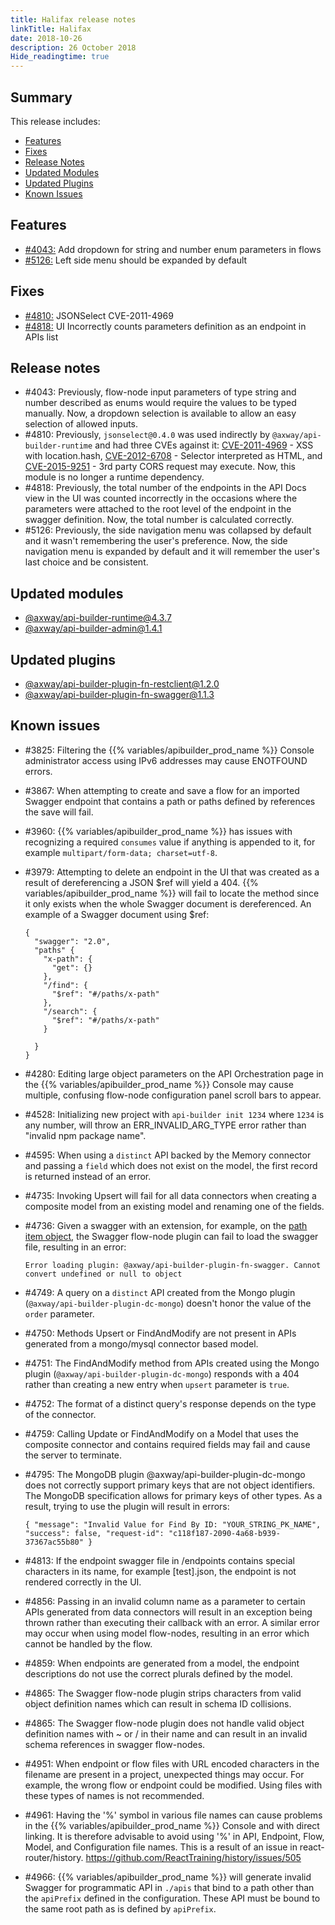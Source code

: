 ```yaml
---
title: Halifax release notes
linkTitle: Halifax
date: 2018-10-26
description: 26 October 2018
Hide_readingtime: true
---
```


## Summary

This release includes:

* [Features](#features)
* [Fixes](#fixes)
* [Release Notes](#release-notes)
* [Updated Modules](#updated-modules)
* [Updated Plugins](#updated-plugins)
* [Known Issues](#known-issues)

## Features

* [#4043:](#4043) Add dropdown for string and number enum parameters in flows
* [#5126:](#5126) Left side menu should be expanded by default

## Fixes

* [#4810:](#4810) JSONSelect CVE-2011-4969
* [#4818:](#4818) UI Incorrectly counts parameters definition as an endpoint in APIs list

## Release notes

* #4043: Previously, flow-node input parameters of type string and number described as enums would require the values to be typed manually. Now, a dropdown selection is available to allow an easy selection of allowed inputs.
* #4810: Previously, `jsonselect@0.4.0` was used indirectly by `@axway/api-builder-runtime` and had three CVEs against it: [CVE-2011-4969](http://web.nvd.nist.gov/view/vuln/detail?vulnId=CVE-2011-4969) - XSS with location.hash, [CVE-2012-6708](https://nvd.nist.gov/vuln/detail/CVE-2012-6708) - Selector interpreted as HTML, and [CVE-2015-9251](https://nvd.nist.gov/vuln/detail/CVE-2015-9251) - 3rd party CORS request may execute. Now, this module is no longer a runtime dependency.
* #4818: Previously, the total number of the endpoints in the API Docs view in the UI was counted incorrectly in the occasions where the parameters were attached to the root level of the endpoint in the swagger definition. Now, the total number is calculated correctly.
* #5126: Previously, the side navigation menu was collapsed by default and it wasn't remembering the user's preference. Now, the side navigation menu is expanded by default and it will remember the user's last choice and be consistent.

## Updated modules

* [@axway/api-builder-runtime@4.3.7](https://www.npmjs.com/package/@axway/api-builder-runtime/v/4.3.7)
* [@axway/api-builder-admin@1.4.1](https://www.npmjs.com/package/@axway/api-builder-admin/v/1.4.1)

## Updated plugins

* [@axway/api-builder-plugin-fn-restclient@1.2.0](https://www.npmjs.com/package/@axway/api-builder-plugin-fn-restclient/v/1.2.0)
* [@axway/api-builder-plugin-fn-swagger@1.1.3](https://www.npmjs.com/package/@axway/api-builder-plugin-fn-swagger/v/1.1.3)

## Known issues

* #3825: Filtering the {{% variables/apibuilder_prod_name %}} Console administrator access using IPv6 addresses may cause ENOTFOUND errors.
* #3867: When attempting to create and save a flow for an imported Swagger endpoint that contains a path or paths defined by references the save will fail.
* #3960: {{% variables/apibuilder_prod_name %}} has issues with recognizing a required `consumes` value if anything is appended to it, for example `multipart/form-data; charset=utf-8`.
* #3979: Attempting to delete an endpoint in the UI that was created as a result of dereferencing a JSON $ref will yield a 404. {{% variables/apibuilder_prod_name %}} will fail to locate the method since it only exists when the whole Swagger document is dereferenced. An example of a Swagger document using $ref:

    ```
    {
      "swagger": "2.0",
      "paths" {
        "x-path": {
          "get": {}
        },
        "/find": {
          "$ref": "#/paths/x-path"
        },
        "/search": {
          "$ref": "#/paths/x-path"
        }

      }
    }
    ```
* #4280: Editing large object parameters on the API Orchestration page in the {{% variables/apibuilder_prod_name %}} Console may cause multiple, confusing flow-node configuration panel scroll bars to appear.
* #4528: Initializing new project with `api-builder init 1234` where `1234` is any number, will throw an ERR_INVALID_ARG_TYPE error rather than "invalid npm package name".
* #4595: When using a `distinct` API backed by the Memory connector and passing a `field` which does not exist on the model, the first record is returned instead of an error.
* #4735: Invoking Upsert will fail for all data connectors when creating a composite model from an existing model and renaming one of the fields.
* #4736: Given a swagger with an extension, for example, on the [path item object](https://github.com/OAI/OpenAPI-Specification/blob/master/versions/2.0.md#pathItemObject), the Swagger flow-node plugin can fail to load the swagger file, resulting in an error:

    ```
    Error loading plugin: @axway/api-builder-plugin-fn-swagger. Cannot convert undefined or null to object
    ```
* #4749: A query on a `distinct` API created from the Mongo plugin (`@axway/api-builder-plugin-dc-mongo`) doesn't honor the value of the `order` parameter.
* #4750: Methods Upsert or FindAndModify are not present in APIs generated from a mongo/mysql connector based model.
* #4751: The FindAndModify method from APIs created using the Mongo plugin (`@axway/api-builder-plugin-dc-mongo`) responds with a 404 rather than creating a new entry when `upsert` parameter is `true`.
* #4752: The format of a distinct query's response depends on the type of the connector.
* #4759: Calling Update or FindAndModify on a Model that uses the composite connector and contains required fields may fail and cause the server to terminate.
* #4795: The MongoDB plugin @axway/api-builder-plugin-dc-mongo does not correctly support primary keys that are not object identifiers. The MongoDB specification allows for primary keys of other types. As a result, trying to use the plugin will result in errors:

    ```
    { "message": "Invalid Value for Find By ID: "YOUR_STRING_PK_NAME", "success": false, "request-id": "c118f187-2090-4a68-b939-37367ac55b80" }
    ```
* #4813: If the endpoint swagger file in /endpoints contains special characters in its name, for example \[test\].json, the endpoint is not rendered correctly in the UI.
* #4856: Passing in an invalid column name as a parameter to certain APIs generated from data connectors will result in an exception being thrown rather than executing their callback with an error. A similar error may occur when using model flow-nodes, resulting in an error which cannot be handled by the flow.
* #4859: When endpoints are generated from a model, the endpoint descriptions do not use the correct plurals defined by the model.
* #4865: The Swagger flow-node plugin strips characters from valid object definition names which can result in schema ID collisions.
* #4865: The Swagger flow-node plugin does not handle valid object definition names with ~ or / in their name and can result in an invalid schema references in swagger flow-nodes.
* #4951: When endpoint or flow files with URL encoded characters in the filename are present in a project, unexpected things may occur. For example, the wrong flow or endpoint could be modified. Using files with these types of names is not recommended.
* #4961: Having the '%' symbol in various file names can cause problems in the {{% variables/apibuilder_prod_name %}} Console and with direct linking. It is therefore advisable to avoid using '%' in API, Endpoint, Flow, Model, and Configuration file names. This is a result of an issue in react-router/history. https://github.com/ReactTraining/history/issues/505
* #4966: {{% variables/apibuilder_prod_name %}} will generate invalid Swagger for programmatic API in `./apis` that bind to a path other than the `apiPrefix` defined in the configuration. These API must be bound to the same root path as is defined by `apiPrefix`.

